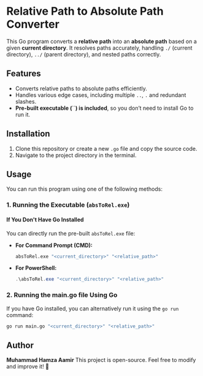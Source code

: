 # Relative Path to Absolute Path Converter

This Go program converts a **relative path** into an **absolute path** based on a given **current directory**. It resolves paths accurately, handling `./` (current directory), `../` (parent directory), and nested paths correctly.

## Features

- Converts relative paths to absolute paths efficiently.
- Handles various edge cases, including multiple `..`, `.` and redundant slashes.
- **Pre-built executable (**``**) is included**, so you don’t need to install Go to run it.

## Installation
1. Clone this repository or create a new `.go` file and copy the source code.
2. Navigate to the project directory in the terminal.

## Usage

You can run this program using one of the following methods:

### 1. Running the Executable (`absToRel.exe`)

#### If You Don't Have Go Installed

You can directly run the pre-built `absToRel.exe` file:

- **For Command Prompt (CMD):**
  ```sh
  absToRel.exe "<current_directory>" "<relative_path>"
  ```
- **For PowerShell:**
  ```powershell
  .\absToRel.exe "<current_directory>" "<relative_path>"
  ```


### 2. Running the main.go file Using Go

If you have Go installed, you can alternatively run it using the `go run` command:

```sh
go run main.go "<current_directory>" "<relative_path>"
```

## Author

**Muhammad Hamza Aamir** This project is open-source. Feel free to modify and improve it! 🚀

